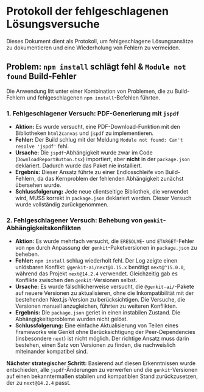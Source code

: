 # Protokoll der fehlgeschlagenen Lösungsversuche

Dieses Dokument dient als Protokoll, um fehlgeschlagene Lösungsansätze zu dokumentieren und eine Wiederholung von Fehlern zu vermeiden.

## Problem: `npm install` schlägt fehl & `Module not found` Build-Fehler

Die Anwendung litt unter einer Kombination von Problemen, die zu Build-Fehlern und fehlgeschlagenen `npm install`-Befehlen führten.

### 1. Fehlgeschlagener Versuch: PDF-Generierung mit `jspdf`

*   **Aktion:** Es wurde versucht, eine PDF-Download-Funktion mit den Bibliotheken `html2canvas` und `jspdf` zu implementieren.
*   **Fehler:** Der Build schlug mit der Meldung `Module not found: Can't resolve 'jspdf'` fehl.
*   **Ursache:** Die `jspdf`-Abhängigkeit wurde zwar im Code (`DownloadReportButton.tsx`) importiert, aber **nicht** in der `package.json` deklariert. Dadurch wurde das Paket nie installiert.
*   **Ergebnis:** Dieser Ansatz führte zu einer Endlosschleife von Build-Fehlern, da das Kernproblem der fehlenden Abhängigkeit zunächst übersehen wurde.
*   **Schlussfolgerung:** Jede neue clientseitige Bibliothek, die verwendet wird, MUSS korrekt in `package.json` deklariert werden. Dieser Versuch wurde vollständig zurückgenommen.

### 2. Fehlgeschlagener Versuch: Behebung von `genkit`-Abhängigkeitskonflikten

*   **Aktion:** Es wurde mehrfach versucht, die `ERESOLVE`- und `ETARGET`-Fehler von `npm` durch Anpassung der `genkit`-Paketversionen in `package.json` zu beheben.
*   **Fehler:** `npm install` schlug wiederholt fehl. Der Log zeigte einen unlösbaren Konflikt: `@genkit-ai/next@1.15.x` benötigt `next@^15.0.0`, während das Projekt `next@14.2.4` verwendet. Gleichzeitig gab es Konflikte zwischen den `genkit`-Versionen selbst.
*   **Ursache:** Es wurde fälschlicherweise versucht, die `@genkit-ai/`-Pakete auf neuere Versionen zu aktualisieren, ohne die Inkompatibilität mit der bestehenden Next.js-Version zu berücksichtigen. Die Versuche, die Versionen manuell anzugleichen, führten zu weiteren Konflikten.
*   **Ergebnis:** Die `package.json` geriet in einen instabilen Zustand. Die Abhängigkeitsprobleme wurden nicht gelöst.
*   **Schlussfolgerung:** Eine einfache Aktualisierung von Teilen eines Frameworks wie Genkit ohne Berücksichtigung der Peer-Dependencies (insbesondere `next`) ist nicht möglich. Der richtige Ansatz muss darin bestehen, einen Satz von Versionen zu finden, die nachweislich miteinander kompatibel sind.

**Nächster strategischer Schritt:** Basierend auf diesen Erkenntnissen wurde entschieden, alle `jspdf`-Änderungen zu verwerfen und die `genkit`-Versionen auf einen bekanntermaßen stabilen und kompatiblen Stand zurückzusetzen, der zu `next@14.2.4` passt.
